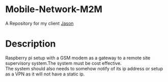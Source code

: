 # Mobile-Network-M2M
A Repository for my client [Jason](https://www.linkedin.com/in/jason-curry-5b813b173/)

# Description 
Raspberry pi setup with a GSM modem as a gateway to a remote site supervisory system.The system must be cost effective.  
The system should also needs to somehow notify of its ip address or setup as a VPN as it will not have a static ip.  
